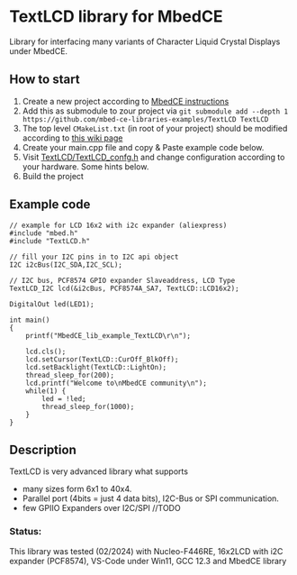 # TextLCD library for MbedCE

Library for interfacing many variants of Character Liquid Crystal Displays under MbedCE.

## How to start
1. Create a new project according to [MbedCE instructions](https://github.com/mbed-ce/mbed-os/wiki)
2. Add this as submodule to zour project via `git submodule add --depth 1 https://github.com/mbed-ce-libraries-examples/TextLCD TextLCD`
3. The top level `CMakeList.txt` (in root of your project) should be modified according to [this wiki page](https://github.com/mbed-ce/mbed-os/wiki/MbedOS-configuration#libraries-in-your-application)
4. Create your main.cpp file and copy & Paste example code below.
5. Visit [TextLCD/TextLCD_confg.h](https://github.com/mbed-ce-libraries-examples/TextLCD/blob/main/TextLCD_Config.h) and change configuration according to your hardware. Some hints below.
6. Build the project

## Example code
```
// example for LCD 16x2 with i2c expander (aliexpress)
#include "mbed.h"
#include "TextLCD.h"

// fill your I2C pins in to I2C api object
I2C i2cBus(I2C_SDA,I2C_SCL); 

// I2C bus, PCF8574 GPIO expander Slaveaddress, LCD Type
TextLCD_I2C lcd(&i2cBus, PCF8574A_SA7, TextLCD::LCD16x2);

DigitalOut led(LED1);

int main()
{
    printf("MbedCE_lib_example_TextLCD\r\n");

    lcd.cls();
    lcd.setCursor(TextLCD::CurOff_BlkOff);
    lcd.setBacklight(TextLCD::LightOn);
    thread_sleep_for(200);
    lcd.printf("Welcome to\nMbedCE community\n"); 
    while(1) {
        led = !led;
        thread_sleep_for(1000);                     
    }
}
```
## Description
TextLCD is very advanced library what supports
* many sizes form 6x1 to 40x4.
* Parallel port (4bits = just 4 data bits), I2C-Bus or SPI communication.
* few GPIIO Expanders over I2C/SPI
//TODO

### Status:
This library was tested (02/2024) with Nucleo-F446RE, 16x2LCD with i2C expander (PCF8574), VS-Code under Win11, GCC 12.3 and MbedCE library
